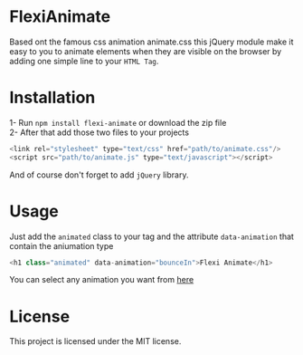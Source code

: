 # FlexiAnimate

Based ont the famous css animation animate.css this jQuery module make it easy to you to animate elements
when they are visible on the browser by adding one simple line to your `HTML Tag`.

# Installation

1- Run `npm install flexi-animate` or download the zip file<br>
2- After that add those two files to your projects
```javascript
<link rel="stylesheet" type="text/css" href="path/to/animate.css"/>
<script src="path/to/animate.js" type="text/javascript"></script>
```

And of course don't forget to add `jQuery` library.

# Usage

Just add the `animated` class to your tag and the attribute `data-animation` that contain the aniumation type
```javascript
<h1 class="animated" data-animation="bounceIn">Flexi Animate</h1>
```
You can select any animation you want from [here](https://daneden.github.io/animate.css/)

# License
This project is licensed under the MIT license.